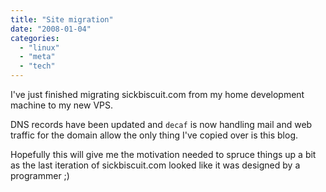 ```yaml
---
title: "Site migration"
date: "2008-01-04"
categories: 
  - "linux"
  - "meta"
  - "tech"
---
```


I've just finished migrating sickbiscuit.com from my home development machine to my new VPS.

DNS records have been updated and `decaf` is now handling mail and web traffic for the domain allow the only thing I've copied over is this blog.

Hopefully this will give me the motivation needed to spruce things up a bit as the last iteration of sickbiscuit.com looked like it was designed by a programmer ;)

